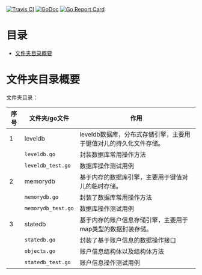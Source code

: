 [![Travis CI](https://travis-ci.org/shengdoushi/base58.svg?branch=master)](http://10.1.1.28/go/crypto)
[![GoDoc](https://www.godoc.org/github.com/shengdoushi/base58?status.svg)](http://10.1.1.28/go/crypto/wikis/crypto%E6%A8%A1%E5%9D%97README)
[![Go Report Card](https://goreportcard.com/badge/github.com/shengdoushi/base58)](https://goreportcard.com/report/github.com/shengdoushi/base58)

[^1]:上面三个图标在每个README里面可有可不有，但如果项目在GitHub或固定网站上，或是你的项目包引用了网上资源，请使用这三个图标嵌入引用或说明链接地址。
[^1]:passing对应着项目所在网址,reference对应着参考网址，report对应着文档地址

# 目录
 - [文件夹目录概要](#文件夹目录概要)

# 文件夹目录概要

文件夹目录：    

 序号 | 文件夹/go文件 | 作用 
---|-------|---
 1 | leveldb | leveldb数据库，分布式存储引擎，主要用于键值对儿的持久化文件存储。
 &nbsp;| `leveldb.go` | 封装数据库常用操作方法
 &nbsp;| `leveldb_test.go` | 数据库操作测试用例
 2 | memorydb | 基于内存的数据库引擎，主要用于键值对儿的临时存储。
 &nbsp;| `memorydb.go` | 封装了数据库常用操作方法
 &nbsp;| `memorydb_test.go` | 数据库操作测试用例
 3 | statedb | 基于内存的账户信息存储引擎，主要用于map类型的数据封装存储。
 &nbsp;| `statedb.go` | 封装了基于账户信息的数据操作接口
 &nbsp;| `objects.go` | 账户信息结构体以及结构体方法
 &nbsp;| `statedb_test.go` | 账户信息操作测试用例
 

